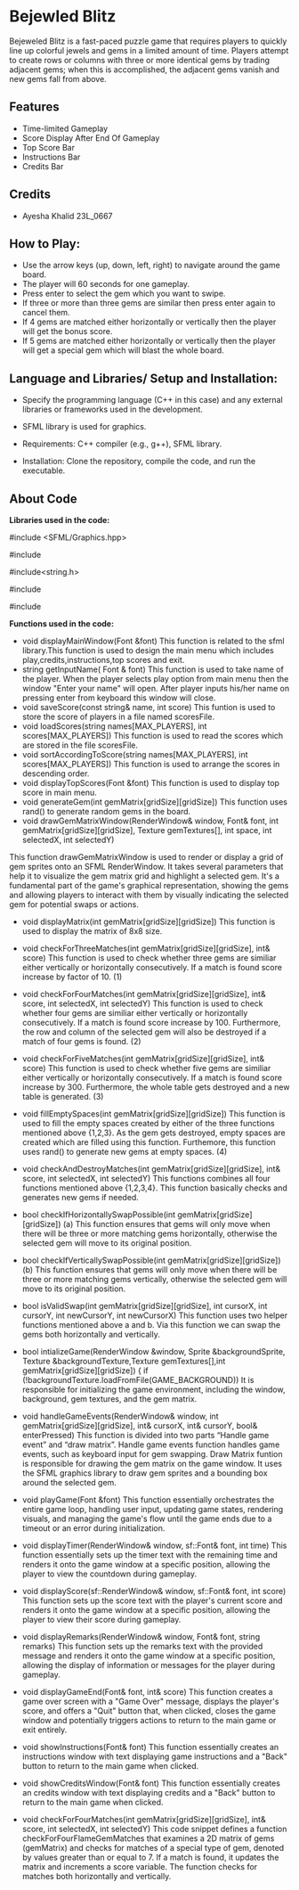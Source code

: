 
# Bejewled Blitz


Bejeweled Blitz is a fast-paced puzzle game that requires players to quickly line up colorful jewels and gems in a limited amount of time. Players attempt to create rows or columns with three or more identical gems by trading adjacent gems; when this is accomplished, the adjacent gems vanish and new gems fall from above.


## Features

- Time-limited Gameplay
- Score Display After End Of Gameplay
- Top Score Bar
- Instructions Bar
- Credits Bar


## Credits

- Ayesha Khalid 23L_0667



## How to Play:


-  Use the arrow keys (up, down, left, right) to navigate around the game board.
- The player will 60 seconds for one gameplay.
- Press enter to select the gem which you want to swipe.
- If three or more than three gems are similar then press enter again to cancel them.
- If 4 gems are matched either horizontally or vertically then the player will get the bonus score.
- If 5 gems are matched either horizontally or vertically then the player will get a special gem which will blast the whole board. 


## Language and Libraries/ Setup and Installation:

-  Specify the programming language (C++ in this case) and any external libraries or frameworks used in the development.
- SFML library is used for graphics.

- Requirements: C++ compiler (e.g., g++), SFML library.
- Installation: Clone the repository, compile the code, and run the executable.


## About Code

**Libraries used in the code:**

#include <SFML/Graphics.hpp>

#include <iostream>

#include<string.h>

#include<cstdlib>

#include <fstream>

 **Functions used in the code:**
- void displayMainWindow(Font &font) 
This function is related to the sfml library.This function is used to design the main menu which includes play,credits,instructions,top scores and exit.
- string getInputName( Font & font)
This function is used to take name of the player. When the player selects play option from main menu then the window "Enter your name" will open. After player inputs his/her name on pressing enter from keyboard this window will close.
- void saveScore(const string& name, int score)
This funtion is used to store the score of players in a file named scoresFile.
- void loadScores(string names[MAX_PLAYERS], int scores[MAX_PLAYERS])
This function is used to read the scores which are stored in the file scoresFile.
- void sortAccordingToScore(string names[MAX_PLAYERS], int scores[MAX_PLAYERS])
This function is used to arrange the scores in descending order.
- void displayTopScores(Font &font)
This function is used to display top score in main menu.
- void generateGem(int gemMatrix[gridSize][gridSize])
This function uses rand() to generate random gems in the board.
- void drawGemMatrixWindow(RenderWindow& window, Font& font, int gemMatrix[gridSize][gridSize],
    Texture gemTextures[],
    int space,
    int selectedX, int selectedY)

This function drawGemMatrixWindow is used to render or display a grid of gem sprites onto an SFML RenderWindow. It takes several parameters that help it to visualize the gem matrix grid and highlight a selected gem. It's a fundamental part of the game's graphical representation, showing the gems and allowing players to interact with them by visually indicating the selected gem for potential swaps or actions.

- void displayMatrix(int gemMatrix[gridSize][gridSize])
This function is used to display the matrix of 8x8 size.

- void checkForThreeMatches(int gemMatrix[gridSize][gridSize], int& score)
This function is used to check whether three gems are similiar either vertically or horizontally consecutively. If a match is found score increase by factor of 10. (1)
- void checkForFourMatches(int gemMatrix[gridSize][gridSize], int& score, int selectedX, int selectedY) 
This function is used to check whether four gems are similiar either vertically or horizontally consecutively. If a match is found score increase by 100. Furthermore, the row and column of the selected gem will also be destroyed if a match of four gems is found. (2)
- void checkForFiveMatches(int gemMatrix[gridSize][gridSize], int& score)
This function is used to check whether five gems are similiar either vertically or horizontally consecutively. If a match is found score increase by 300. Furthermore, the whole table gets destroyed and a new table is generated. (3)
- void fillEmptySpaces(int gemMatrix[gridSize][gridSize])
This function is used to fill the empty spaces created by either of the three functions mentioned above {1,2,3}. As the gem gets destroyed, empty spaces are created which are filled using this function. Furthemore, this function uses rand() to generate new gems at empty spaces. (4)
- void checkAndDestroyMatches(int gemMatrix[gridSize][gridSize], int& score, int selectedX, int selectedY)
This functions combines all four functions mentioned above {1,2,3,4}. This function basically checks and generates new gems if needed. 

- bool checkIfHorizontallySwapPossible(int gemMatrix[gridSize][gridSize]) (a)
This function ensures that gems will only move when there will be three or more matching gems horizontally, otherwise the selected gem will move to its original position.

- bool checkIfVerticallySwapPossible(int gemMatrix[gridSize][gridSize]) (b)
This function ensures that gems will only move when there will be three or more matching gems vertically, otherwise the selected gem will move to its original position.


- bool isValidSwap(int gemMatrix[gridSize][gridSize], int cursorX, int cursorY, int newCursorY, int newCursorX)
This function uses two helper functions mentioned above a and b. Via this function we can swap the gems both horizontally and vertically.

- bool intializeGame(RenderWindow &window, Sprite &backgroundSprite, Texture &backgroundTexture,Texture gemTextures[],int gemMatrix[gridSize][gridSize]) {
    if (!backgroundTexture.loadFromFile(GAME_BACKGROUND))
It is responsible for initializing the game environment, including the window, background, gem textures, and the gem matrix.

- void handleGameEvents(RenderWindow& window, int gemMatrix[gridSize][gridSize], int& cursorX, int& cursorY, bool& enterPressed)
This function is divided into two parts “Handle game event” and “draw matrix”. Handle game events function handles game events, such as keyboard input for gem swapping. Draw Matrix funtion is responsible for drawing the gem matrix on the game window. It uses the SFML graphics library to draw gem sprites and a bounding box around the selected gem.

- void playGame(Font &font) 
This function essentially orchestrates the entire game loop, handling user input, updating game states, rendering visuals, and managing the game's flow until the game ends due to a timeout or an error during initialization.

- void displayTimer(RenderWindow& window, sf::Font& font, int time)
This function essentially sets up the timer text with the remaining time and renders it onto the game window at a specific position, allowing the player to view the countdown during gameplay.

- void displayScore(sf::RenderWindow& window, sf::Font& font, int score)
This function sets up the score text with the player's current score and renders it onto the game window at a specific position, allowing the player to view their score during gameplay.

- void displayRemarks(RenderWindow& window, Font& font, string remarks)
This function sets up the remarks text with the provided message and renders it onto the game window at a specific position, allowing the display of information or messages for the player during gameplay.

- void displayGameEnd(Font& font, int& score)
This function creates a game over screen with a "Game Over" message, displays the player's score, and offers a "Quit" button that, when clicked, closes the game window and potentially triggers actions to return to the main game or exit entirely.

- void showInstructions(Font& font) 
This function essentially creates an instructions window with text displaying game instructions and a "Back" button to return to the main game when clicked.

- void showCreditsWindow(Font& font)
This function essentially creates an credits window with text displaying credits and a "Back" button to return to the main game when clicked.

- void checkForFourMatches(int gemMatrix[gridSize][gridSize], int& score, int selectedX, int selectedY) 
This code snippet defines a function checkForFourFlameGemMatches that examines a 2D matrix of gems (gemMatrix) and checks for matches of a special type of gem, denoted by values greater than or equal to 7. If a match is found, it updates the matrix and increments a score variable. The function checks for matches both horizontally and vertically.



